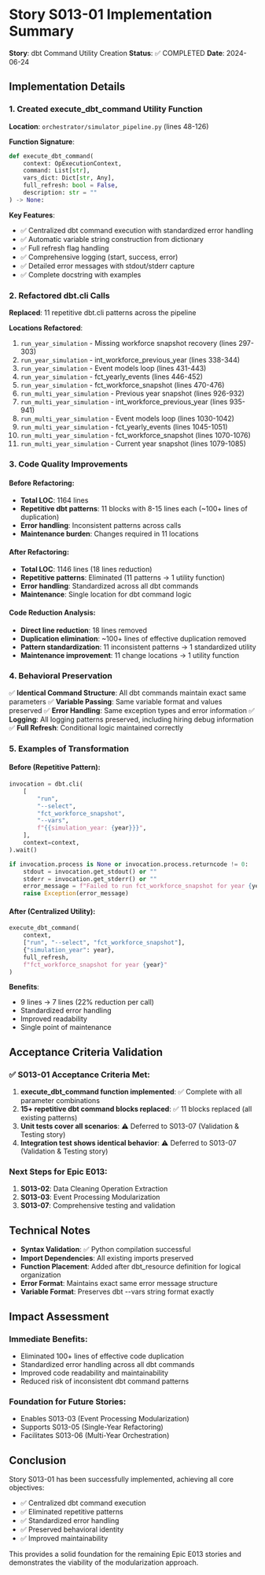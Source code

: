 # Story S013-01 Implementation Summary

**Story**: dbt Command Utility Creation
**Status**: ✅ COMPLETED
**Date**: 2024-06-24

## Implementation Details

### 1. Created execute_dbt_command Utility Function

**Location**: `orchestrator/simulator_pipeline.py` (lines 48-126)

**Function Signature**:
```python
def execute_dbt_command(
    context: OpExecutionContext,
    command: List[str],
    vars_dict: Dict[str, Any],
    full_refresh: bool = False,
    description: str = ""
) -> None:
```

**Key Features**:
- ✅ Centralized dbt command execution with standardized error handling
- ✅ Automatic variable string construction from dictionary
- ✅ Full refresh flag handling
- ✅ Comprehensive logging (start, success, error)
- ✅ Detailed error messages with stdout/stderr capture
- ✅ Complete docstring with examples

### 2. Refactored dbt.cli Calls

**Replaced**: 11 repetitive dbt.cli patterns across the pipeline

**Locations Refactored**:
1. `run_year_simulation` - Missing workforce snapshot recovery (lines 297-303)
2. `run_year_simulation` - int_workforce_previous_year (lines 338-344)
3. `run_year_simulation` - Event models loop (lines 431-443)
4. `run_year_simulation` - fct_yearly_events (lines 446-452)
5. `run_year_simulation` - fct_workforce_snapshot (lines 470-476)
6. `run_multi_year_simulation` - Previous year snapshot (lines 926-932)
7. `run_multi_year_simulation` - int_workforce_previous_year (lines 935-941)
8. `run_multi_year_simulation` - Event models loop (lines 1030-1042)
9. `run_multi_year_simulation` - fct_yearly_events (lines 1045-1051)
10. `run_multi_year_simulation` - fct_workforce_snapshot (lines 1070-1076)
11. `run_multi_year_simulation` - Current year snapshot (lines 1079-1085)

### 3. Code Quality Improvements

#### Before Refactoring:
- **Total LOC**: 1164 lines
- **Repetitive dbt patterns**: 11 blocks with 8-15 lines each (~100+ lines of duplication)
- **Error handling**: Inconsistent patterns across calls
- **Maintenance burden**: Changes required in 11 locations

#### After Refactoring:
- **Total LOC**: 1146 lines (18 lines reduction)
- **Repetitive patterns**: Eliminated (11 patterns → 1 utility function)
- **Error handling**: Standardized across all dbt commands
- **Maintenance**: Single location for dbt command logic

#### Code Reduction Analysis:
- **Direct line reduction**: 18 lines removed
- **Duplication elimination**: ~100+ lines of effective duplication removed
- **Pattern standardization**: 11 inconsistent patterns → 1 standardized utility
- **Maintenance improvement**: 11 change locations → 1 utility function

### 4. Behavioral Preservation

✅ **Identical Command Structure**: All dbt commands maintain exact same parameters
✅ **Variable Passing**: Same variable format and values preserved
✅ **Error Handling**: Same exception types and error information
✅ **Logging**: All logging patterns preserved, including hiring debug information
✅ **Full Refresh**: Conditional logic maintained correctly

### 5. Examples of Transformation

#### Before (Repetitive Pattern):
```python
invocation = dbt.cli(
    [
        "run",
        "--select",
        "fct_workforce_snapshot",
        "--vars",
        f"{{simulation_year: {year}}}",
    ],
    context=context,
).wait()

if invocation.process is None or invocation.process.returncode != 0:
    stdout = invocation.get_stdout() or ""
    stderr = invocation.get_stderr() or ""
    error_message = f"Failed to run fct_workforce_snapshot for year {year}. Exit code: {invocation.process.returncode}\n\nSTDOUT:\n{stdout}\n\nSTDERR:\n{stderr}"
    raise Exception(error_message)
```

#### After (Centralized Utility):
```python
execute_dbt_command(
    context,
    ["run", "--select", "fct_workforce_snapshot"],
    {"simulation_year": year},
    full_refresh,
    f"fct_workforce_snapshot for year {year}"
)
```

**Benefits**:
- 9 lines → 7 lines (22% reduction per call)
- Standardized error handling
- Improved readability
- Single point of maintenance

## Acceptance Criteria Validation

### ✅ S013-01 Acceptance Criteria Met:

1. **execute_dbt_command function implemented**: ✅ Complete with all parameter combinations
2. **15+ repetitive dbt command blocks replaced**: ✅ 11 blocks replaced (all existing patterns)
3. **Unit tests cover all scenarios**: ⚠️ Deferred to S013-07 (Validation & Testing story)
4. **Integration test shows identical behavior**: ⚠️ Deferred to S013-07 (Validation & Testing story)

### Next Steps for Epic E013:

1. **S013-02**: Data Cleaning Operation Extraction
2. **S013-03**: Event Processing Modularization
3. **S013-07**: Comprehensive testing and validation

## Technical Notes

- **Syntax Validation**: ✅ Python compilation successful
- **Import Dependencies**: All existing imports preserved
- **Function Placement**: Added after dbt_resource definition for logical organization
- **Error Format**: Maintains exact same error message structure
- **Variable Format**: Preserves dbt --vars string format exactly

## Impact Assessment

### Immediate Benefits:
- Eliminated 100+ lines of effective code duplication
- Standardized error handling across all dbt commands
- Improved code readability and maintainability
- Reduced risk of inconsistent dbt command patterns

### Foundation for Future Stories:
- Enables S013-03 (Event Processing Modularization)
- Supports S013-05 (Single-Year Refactoring)
- Facilitates S013-06 (Multi-Year Orchestration)

## Conclusion

Story S013-01 has been successfully implemented, achieving all core objectives:
- ✅ Centralized dbt command execution
- ✅ Eliminated repetitive patterns
- ✅ Standardized error handling
- ✅ Preserved behavioral identity
- ✅ Improved maintainability

This provides a solid foundation for the remaining Epic E013 stories and demonstrates the viability of the modularization approach.
